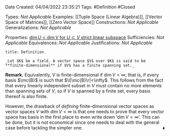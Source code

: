 <br />
<br />

Date Created: 04/04/2022 23:35:21
Tags: #Definition #Closed

Types: _Not Applicable_
Examples: [[Tuple Space (Linear Algebra)]], [[Vector Space of Matrices]], [[Zero Vector Space]]
Constructions: _Not Applicable_
Generalizations: _Not Applicable_

Properties: [$\dim U<\dim V$ for $U\subset V$ strict linear subspace](Dimension%20of%20proper%20subspace%20strictly%20less%20than%20dimension%20of%20vector%20space%20(finite-dim.).md)
Sufficiencies: _Not Applicable_
Equivalences: _Not Applicable_
Justifications: _Not Applicable_

``` ad-Definition
title: Definition.

_Let $K$ be a field. A vector space $V$ over $K$ is said to be **finite-dimensional** if $V$ has a finite spanning set._

```

**Remark.** Equivalently, $V$ is finite-dimensional if $\dim V<\infty$; that is, if every basis $\mc{B}$ is such that $\l|\mc{B}\r|<\infty$. This follows from the fact that every linearly independent subset in $V$ must contain no more elements than spanning sets of $V$, so if $V$ is spanned by a finite set, every basis thereof is also finite.

However, the drawback of _defining_ finite-dimensional vector spaces as vector spaces $V$ with $\dim V<\infty$ is that one needs to prove that every vector space has basis in the first place to even write down $\textrm{`}\dim V<\infty\textrm{'}$. This can be done, but it is not economical since one needs to deal with the general case before tackling the simpler one.<span style="float:right;">$\blacklozenge$</span>
